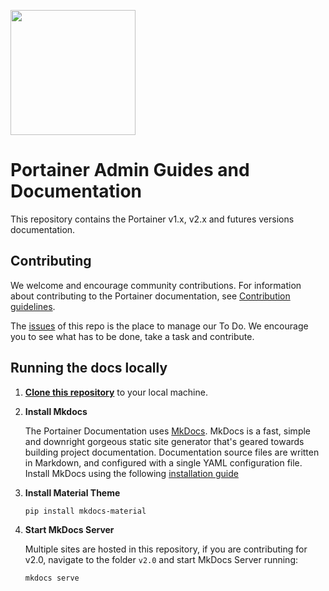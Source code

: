 <p align="left">
  <img src="https://avatars1.githubusercontent.com/u/22225832?s=400&v=4" width="200">
</p>

# Portainer Admin Guides and Documentation
This repository contains the Portainer v1.x, v2.x and futures versions documentation.

## Contributing
We welcome and encourage community contributions.
For information about contributing to the Portainer documentation, see [Contribution guidelines](contributing.md).

The [issues](https://github.com/portainer/portainer-docs/issues) of this repo is the place to manage our To Do. We encourage you to see what has to be done, take a task and contribute.

## Running the docs locally

1. [**Clone this repository**](https://help.github.com/articles/cloning-a-repository/) to your local machine.

2. **Install Mkdocs**

   The Portainer Documentation uses [MkDocs](https://www.mkdocs.org/). MkDocs is a fast, simple and downright gorgeous static site generator that's geared towards building project documentation. Documentation source files are written in Markdown, and configured with a single YAML configuration file. Install MkDocs using the following [installation guide](https://www.mkdocs.org/#installation)

3. **Install Material Theme**

   <code>pip install mkdocs-material</code>

4. **Start MkDocs Server**

   Multiple sites are hosted in this repository, if you are contributing for v2.0, navigate to the folder `v2.0` and start MkDocs Server running:

   <code>mkdocs serve</code>



